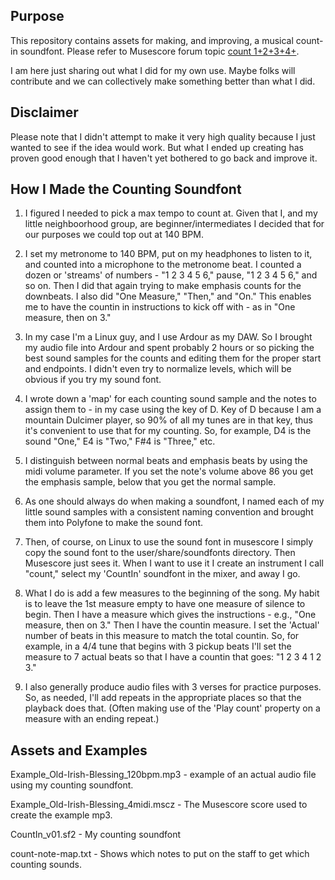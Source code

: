 ## Purpose

This repository contains assets for making, and improving, a musical count-in soundfont. Please refer to Musescore forum topic [count 1+2+3+4+](https://musescore.org/en/node/51031).

I am here just sharing out what I did for my own use. Maybe folks will contribute and we can collectively make something better than what I did.

## Disclaimer 

Please note that I didn't attempt to make it very high quality because I just wanted to see if the idea would work. But what I ended up creating has proven good enough that I haven't yet bothered to go back and improve it. 

## How I Made the Counting Soundfont 

   1. I figured I needed to pick a max tempo to count at. Given that I, and my little neighboorhood group, are beginner/intermediates I decided that for our purposes we could top out at 140 BPM.
   
   2. I set my metronome to 140 BPM, put on my headphones to listen to it, and counted into a microphone to the metronome beat. I counted a dozen or 'streams' of numbers - "1 2 3 4 5 6," pause, "1 2 3 4 5 6," and so on. Then I did that again trying to make emphasis counts for the downbeats. I also did "One Measure," "Then," and "On." This enables me to have the countin in instructions to kick off with - as in "One measure, then on 3."
   
   3. In my case I'm a Linux guy, and I use Ardour as my DAW. So I brought my audio file into Ardour and spent probably 2 hours or so picking the best sound samples for the counts and editing them for the proper start and endpoints. I didn't even try to normalize levels, which will be obvious if you try my sound font.
   
   4. I wrote down a 'map' for each counting sound sample and the notes to assign them to - in my case using the key of D. Key of D because I am a mountain Dulcimer player, so 90% of all my tunes are in that key, thus it's convenient to use that for my counting. So, for example, D4 is the sound "One," E4 is "Two," F#4 is "Three," etc.

   5. I distinguish between normal beats and emphasis beats by using the midi volume parameter. If you set the note's volume above 86 you get the emphasis sample, below that you get the normal sample.

   6. As one should always do when making a soundfont, I named each of my little sound samples with a consistent naming convention and brought them into Polyfone to make the sound font.

   7. Then, of course, on Linux to use the sound font in musescore I simply copy the sound font to the user/share/soundfonts directory. Then Musescore just sees it. When I want to use it I create an instrument I call "count," select my 'CountIn' soundfont in the mixer, and away I go.
   
   8. What I do is add a few measures to the beginning of the song. My habit is to leave the 1st measure empty to have one measure of silence to begin. Then I have a measure which gives the instructions - e.g., "One measure, then on 3." Then I have the countin measure. I set the 'Actual' number of beats in this measure to match the total countin. So, for example, in a 4/4 tune that begins with 3 pickup beats I'll set the measure to 7 actual beats so that I have a countin that goes: "1 2 3 4 1 2 3."
   
   9. I also generally produce audio files with 3 verses for practice purposes. So, as needed, I'll add repeats in the appropriate places so that the playback does that. (Often making use of the 'Play count' property on a measure with an ending repeat.)

## Assets and Examples

Example_Old-Irish-Blessing_120bpm.mp3 - example of an actual audio file using my counting soundfont.

Example_Old-Irish-Blessing_4midi.mscz - The Musescore score used to create the example mp3.

CountIn_v01.sf2 - My counting soundfont

count-note-map.txt - Shows which notes to put on the staff to get which counting sounds.
